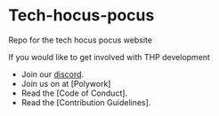 # Tech-hocus-pocus


Repo for the tech hocus pocus website 



If you would like to get involved with THP development

 - Join our [discord](https://discord.gg/YmDYEV3cCh).
 - Join us on at [Polywork]
 - Read the [Code of Conduct].
 - Read the [Contribution Guidelines].




